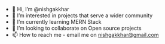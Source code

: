 - 👋 Hi, I’m @nishgakkhar
- 👀 I’m interested in projects that serve a wider community
- 🌱 I’m currently learning MERN Stack
- 💞️ I’m looking to collaborate on Open source projects 
- 📫 How to reach me - email me on nishgakkhar@gmail.com
